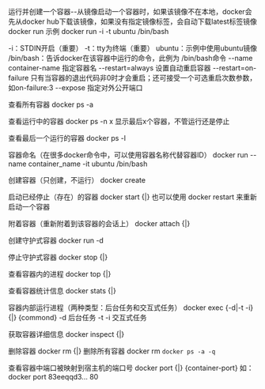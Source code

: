 运行并创建一个容器--从镜像启动一个容器时，如果该镜像不在本地，docker会先从docker hub下载该镜像，如果没有指定镜像标签，会自动下载latest标签镜像
docker run <container>
示例
docker run -i -t ubuntu /bin/bash


-i：STDIN开启（重要）
-t：tty为终端（重要）
ubuntu：示例中使用ubuntu镜像
/bin/bash：告诉docker在该容器中运行的命令，此例为 /bin/bash命令
--name container-name 指定容器名
--restart=always 设置自动重启容器
    --restart=on-failure 只有当容器的退出代码非0时才会重启；还可接受一个可选重启次数参数，如on-failure:3
--expose  指定对外公开端口



查看所有容器
docker ps -a


查看运行中的容器
docker ps
    -n x    显示最后x个容器，不管运行还是停止


查看最后一个运行的容器
docker ps -l


容器命名（在很多docker命令中，可以使用容器名称代替容器ID）
docker run --name container_name -it ubuntu /bin/bash


创建容器（只创建，不运行）
docker create <container>

启动已经停止（存在）的容器
docker start {<docker-name>|<docker-id>}
    也可以使用 docker restart 来重新启动一个容器


附着容器（重新附着到该容器的会话上）
docker attach {<container-name>|<docker-id>}

创建守护式容器
docker run -d

停止守护式容器
docker stop {<container-name>|<docker-id>}

查看容器内的进程
docker top {<container-name>|<docker-id>}

查看容器统计信息
docker stats {<container-name>|<docker-id>}

容器内部运行进程（两种类型：后台任务和交互式任务）
docker exec {-d|-t -i} {<container-name>|<docker-id>} {commond}
-d 后台任务
-t -i 交互式任务

获取容器详细信息
docker inspect {<container-name>|<docker-id>}

删除容器
docker rm {<container-name>|<docker-id>}
    删除所有容器 docker rm `docker ps -a -q`


查看容器中端口被映射到宿主机的端口号
docker port {<container-name>|<docker-id>}  {container-port}
    如：docker port  83eeqqd3...   80



